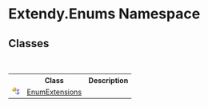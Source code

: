 # Extendy.Enums Namespace

## Classes
&nbsp;<table><tr><th></th><th>Class</th><th>Description</th></tr><tr><td>![Public class](media/pubclass.gif "Public class")</td><td><a href="T_Extendy_Enums_EnumExtensions">EnumExtensions</a></td><td /></tr></table>&nbsp;
